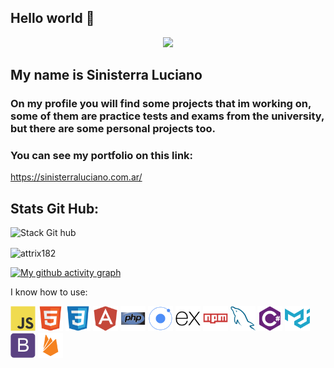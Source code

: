 ## Hello world 👋

<p align="center">
<img src="https://cdn.dribbble.com/users/730703/screenshots/6581243/avento.gif" width="350px" />
</p>

## My name is Sinisterra Luciano

### On my profile you will find some projects that im working on, some of them are practice tests and exams from the university, but there are some personal projects too.

### You can see my portfolio on this link: 
https://sinisterraluciano.com.ar/

## Stats Git Hub:
<img alt="Stack Git hub" src="https://github-readme-stats.vercel.app/api?username=attrix182&theme=blue-green"/> 

<p><img align="center" src="https://github-readme-stats.vercel.app/api/top-langs?username=attrix182&show_icons=true&locale=en&layout=compact&theme=blue-green" alt="attrix182" /></p>


[![My github activity graph](https://activity-graph.herokuapp.com/graph?username=attrix182&theme=react-dark)](https://github.com/ashutosh00710/github-readme-activity-graph)
  
I know how to use:
<p align="left">
  <img src="https://github.com/devicons/devicon/blob/master/icons/javascript/javascript-original.svg" width="40px" height="40px"/>
  <img src="https://github.com/devicons/devicon/blob/master/icons/html5/html5-original.svg" width="40px" height="40px"/>
  <img src="https://github.com/devicons/devicon/blob/master/icons/css3/css3-original.svg" width="40px" height="40px"/>
    <img src="https://raw.githubusercontent.com/devicons/devicon/master/icons/angularjs/angularjs-plain.svg" width="40px" height="40px"/> 
  <img src="https://github.com/devicons/devicon/blob/master/icons/php/php-original.svg" width="40px" height="40px"/>
  <img src="https://raw.githubusercontent.com/devicons/devicon/7a4ca8aa871d6dca81691e018d31eed89cb70a76/icons/ionic/ionic-original.svg" width="40px" height="40px"/>
  <img src="https://github.com/devicons/devicon/blob/master/icons/express/express-original.svg" width="40px" height="40px"/>
  <img src="https://github.com/devicons/devicon/blob/master/icons/npm/npm-original-wordmark.svg" width="40px" height="40px"/>
  <img src="https://github.com/devicons/devicon/blob/master/icons/mysql/mysql-original.svg" width="40px" height="40px"/>
  <img src="https://github.com/devicons/devicon/blob/master/icons/csharp/csharp-plain.svg" width="40px" height="40px"/>
    <img src="https://github.com/devicons/devicon/blob/master/icons/materialui/materialui-plain.svg" width="40px" height="40px"/> 
    <img src="https://raw.githubusercontent.com/devicons/devicon/7a4ca8aa871d6dca81691e018d31eed89cb70a76/icons/bootstrap/bootstrap-plain.svg" width="40px" height="40px"/> 
  <img src="https://raw.githubusercontent.com/devicons/devicon/7a4ca8aa871d6dca81691e018d31eed89cb70a76/icons/firebase/firebase-plain.svg" width="40px" height="40px"/>
</p>


